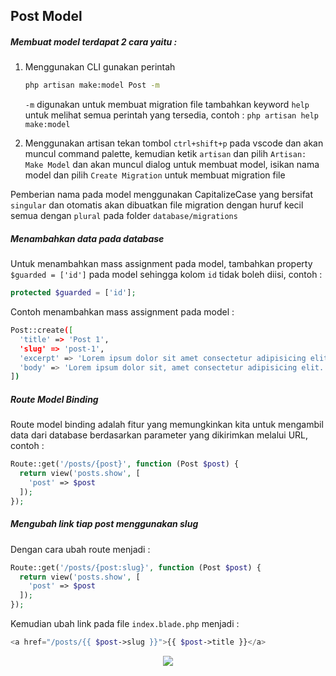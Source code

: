 ## Post Model

##### Membuat model terdapat 2 cara yaitu :
1. Menggunakan CLI
   gunakan perintah 
   ```bash
   php artisan make:model Post -m
   ```
    `-m` digunakan untuk membuat migration file
    tambahkan keyword `help` untuk melihat semua perintah yang tersedia, contoh : `php artisan help make:model`

2. Menggunakan artisan
   tekan tombol `ctrl+shift+p` pada vscode dan akan muncul command palette, kemudian ketik `artisan` dan pilih `Artisan: Make Model` dan akan muncul dialog untuk membuat model, isikan nama model dan pilih `Create Migration` untuk membuat migration file

Pemberian nama pada model menggunakan CapitalizeCase yang bersifat `singular` dan otomatis akan dibuatkan file migration dengan huruf kecil semua dengan `plural` pada folder `database/migrations`

##### Menambahkan data pada database
Untuk menambahkan mass assignment pada model, tambahkan property `$guarded = ['id']` pada model sehingga kolom `id` tidak boleh diisi, contoh :
```php
protected $guarded = ['id'];
```
Contoh menambahkan mass assignment pada model :
```bash
Post::create([
  'title' => 'Post 1',
  'slug' => 'post-1',
  'excerpt' => 'Lorem ipsum dolor sit amet consectetur adipisicing elit. Quisquam, quod.',
  'body' => 'Lorem ipsum dolor sit, amet consectetur adipisicing elit. Animi ullam recusandae molestias voluptatum corrupti, repudiandae quaerat facere odit illo porro explicabo dolorem laborum, ad maiores delectus soluta debitis illum officia minus adipisci iste aspernatur! Ipsam, cupiditate id velit a voluptate aspernatur delectus perspiciatis obcaecati, laudantium voluptatibus unde! Magnam iste deleniti ullam quaerat, aliquam vero dolore iure eligendi? Molestiae temporibus accusamus consectetur nobis inventore itaque dolore enim corrupti. Inventore eveniet cupiditate maiores corrupti officia ipsum? Reiciendis ducimus ipsum minima accusamus, veritatis, quasi repudiandae impedit voluptatum deleniti ex eaque ad, placeat expedita iste debitis nostrum blanditiis illo at nemo cupiditate nisi harum?'
])
```

##### Route Model Binding
Route model binding adalah fitur yang memungkinkan kita untuk mengambil data dari database berdasarkan parameter yang dikirimkan melalui URL, contoh :
```php
Route::get('/posts/{post}', function (Post $post) {
  return view('posts.show', [
    'post' => $post
  ]);
});
```

##### Mengubah link tiap post menggunakan slug
Dengan cara ubah route menjadi :
```php
Route::get('/posts/{post:slug}', function (Post $post) {
  return view('posts.show', [
    'post' => $post
  ]);
});
```
Kemudian ubah link pada file `index.blade.php` menjadi :
```php
<a href="/posts/{{ $post->slug }}">{{ $post->title }}</a>
```


<p align="center">
  <a href="../../README.md">
    <img src="https://img.shields.io/static/v1?label=Home&message=%F0%9F%8F%A1&color=skyblue">
  </a>
</p>